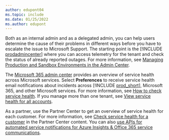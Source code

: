 ```yaml
---
author: edupont04
ms.topic: include
ms.date: 01/25/2022
ms.author: edupont
---
```

Both as an internal admin and as a delegated admin, you can help users determine the cause of their problems in different ways before you have to escalate the issue to Microsoft Support. The starting point is the [!INCLUDE [prodadmincenter](../developer/includes/prodadmincenter.md)] where you can access telemetry for the tenant and check the status of already reported outages. For more information, see [Managing Production and Sandbox Environments in the Admin Center](../administration/tenant-admin-center-environments.md).  

The [Microsoft 365 admin center](https://admin.microsoft.com/Adminportal/Home?#/servicehealth) provides an overview of service health across Microsoft services. Select **Preferences** to receive service health email notifications about incidents across [!INCLUDE [prod_short](prod_short.md)], Microsoft 365, and other Microsoft services. For more information, see [How to check service health](/microsoft-365/enterprise/view-service-health?view=o365-worldwide&preserve-view=true#how-to-check-service-health). If you manage more than one tenant, see [View service health for all accounts](/microsoft-365/admin/multi-tenant/manage).  

As a partner, use the Partner Center to get an overview of service health for each customer. For more information, see [Check service health for a customer](/partner-center/check-service-health) in the Partner Center content. You can also [use APIs for automated service notifications for Azure Insights & Office 365 service communications](/partner-center/get-automated-service-notifications-with-our-apis).  
